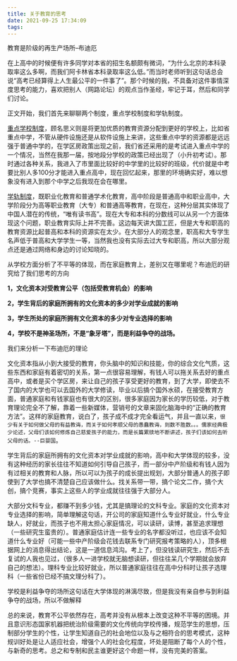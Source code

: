```yaml
---
title: 关于教育的思考
date: 2021-09-25 17:34:09
tags:
---
```


教育是阶级的再生产场所–布迪厄

在上高中的时候便有许多同学对本省的招生名额颇有微词，“为什么北京的本科录取率这么多啊，而我们阿卡林省本科录取率这么低。”而当时老师听到这句话总会说“高考已经算得上人生最公平的一件事了”。那个时候的我，不具备对这件事情深度思考的能力，喜欢把别人（网路论坛）的观点当作圣经，牢记于耳，然后和同学们讨论。

正文开始，我们首先来聊聊两个制度，重点学校制度和学轨制度。

<u>重点学校制度</u>，顾名思义则是将更加优质的教育资源分配到更好的学校上，比如省重点中学，不管从硬件设施还是从软件设施上来讲，这些重点中学的资源都是远远强于普通中学的，在学区房政策出现之前，我们省还采用的是考试进入重点中学的一个情况，当然在我那一届，按地段分学校的政策已经出现了（小升初考试）。那时通过各种关系，我进入了市里面比较好的中学里的比较好的班级，代价就是中考要比别人多100分才能进入重点高中，现在回忆起来，那里的环境确实好，难以想象没有进入到那个中学之后我现在会在哪里。

<u>学轨制度</u>，既职业化教育和普通学术化教育，高中阶段是普通高中和职业高中，大学阶段分为高等职业教育（大专）和普通高等教育，在现在，这种分层其实体现了中国人潜在的传统，“唯有读书高”。现在大专和本科的分数线可以从另一个方面体现这个问题，职业教育实际上并不完善。这边每天讲大国工匠，但是大专和职高的教育资源比起普高和本科的资源实在太少。在大部分人的观念里，职高和大专学生名声低于普高和大学学生一等，当然我也没有实际去过大专和职高，所以大部分观点还是通过网络和身边的讨论知晓的。

从学校方面分析了不平等的体现，而在家庭教育上，差别又在哪里呢？布迪厄的研究给了我们思考的方向

**1，文化资本对受教育公平（包括受教育机会）的影响**

**2，学生背后的家庭所拥有的文化资本的多少对学业成就的影响**

**3，学生所处的家庭所拥有文化资本的多少对专业选择的影响**

**4，学校不是神圣场所，不是“象牙塔”，而是利益争夺的战场。**

我们来分析一下布迪厄的理论

 文化资本指从小到大接受的教育，你头脑中的知识和技能，你的综合文化气质，这些东西和家庭有着密切的关系，第一点很容易理解，有钱人可以拖关系去好的重点高中，或者是买个学区房，来让自己的孩子享受更好的教育，到了大学，即使去不了国内的大学也可以去国外的大学修读，毕业以后搞个国外水硕，在接受教育方面，普通家庭和有钱家庭也有很大的区别，很多家庭因为家长的学历较低，对于教育理论完全不了解，靠着一些新媒体，营销号的文章来固化脑海中的“正确的教育方法”。这样的家庭教育，说白了，孩子成不成才完全看运气，并且一直以来，`很少有关于如何做父母的有益教诲，而关于如何孝顺父母的愚蠢教诲，则数不胜数。。。儒家经典极少论述，父母们该如何修炼自己慈爱孩子的能力，而是长篇累牍地不断讲述，孩子们该如何去听父母的话。--巨婴国`。

 学生背后的家庭所拥有的文化资本对学业成就的影响，高中和大学体现的较多，没有这种经历的家长往往不知道如何引导自己孩子，而一部分中产阶级和有钱人因为有过相关的教育和人脉，所以可以为孩子的成长提出规划，大部分普通人的孩子即使到了大学也搞不清楚自己应该做什么。找关系带一带，搞个论文二作，搞个大创，搞个竞赛，事实上这些人的学业成就往往强于大部分人。

 大部分文科专业，都赚不到多少钱，尤其是搞理论的文科专业。家庭的文化资本对专业选择的影响，简单理解这句话，开公司的家庭知道什么专业好就业，什么专业缺人，好就业，而孩子也不用太担心家庭情况，可以读研，读博，甚至追求理想（一些研究生蛮贵的）。普通家庭估计连一些专业的名字都没听过，也应该不会知道什么专业好（可能一些中产阶级会花钱去联系专门研究报考策略的人），顶多根据网上的消息得出结论，这是一道信息鸿沟。考上了，但没钱读研究生，然后不去复试的人我也见过，（很多人一进学校就无脑想读研，但往往呆几个学期就会放弃自己的想法）。理科专业比较好就业，所以普通家庭往往在高中分科时让孩子选理科（一些省份已经不搞文理分科了）。

 学校是利益争夺的场所这句话在大学体现的淋漓尽致，但是我没有亲自参与到利益争夺的战场，所以不做解释

 总的来说，教育不公平依然存在，高考并没有从根本上改变这种不平等的困境。并且意识形态国家机器把统治阶级需要的文化传统向学校传播，规范学生的思想，压制部分学生的个性，让学生知道自己的社会地位以及与之相符合的思考模式，这种规训好处是让人适应社会，增强个人的社会化程度，坏处是阻断了每个人的个性，与新奇的思考。总之和专制和民主谁更好这个命题一样，没有完美的答案。

